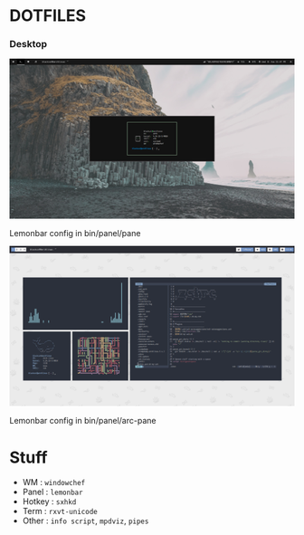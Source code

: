 # DOTFILES


### Desktop


![scrot](img/chef.png)


Lemonbar config in bin/panel/pane


![scrot1](img/chef-arc.png)


Lemonbar config in bin/panel/arc-pane


Stuff
================

* WM : `windowchef`
* Panel : `lemonbar`
* Hotkey : `sxhkd`
* Term : `rxvt-unicode`
* Other : `info script`, `mpdviz`, `pipes`

